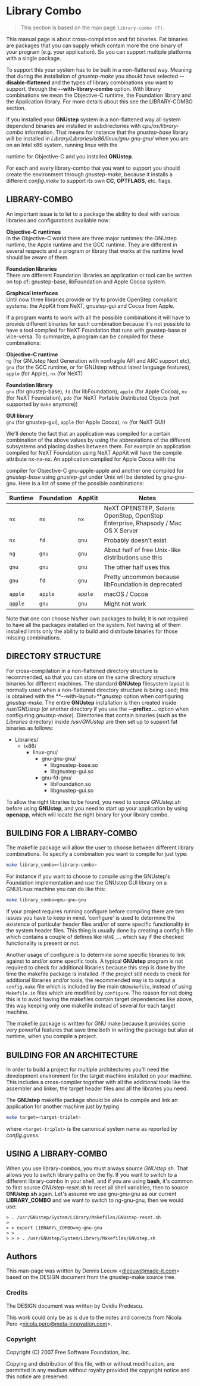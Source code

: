 # Library Combo

> This section is based on the man page `library-combo (7)`.

This manual page is about cross-compilation and fat binaries. Fat binaries are packages that you can supply which contain more the one binary of your program (e.g. your application). So you can support multiple platforms with a single package.

To support this your system has to be built in a non-flattened way. Meaning that during the installation of *gnustep-make* you should have selected **--disable-flattened** and the types of library combinations you want to support, through the **--with-library-combo** option. With library combinations we mean the Objective-C runtime, the Foundation library and the Application library. For more details about this see the LIBRARY-COMBO section.

If you installed your **GNUstep** system in a non-flattened way all system dependend binaries are installed in subdirectories with *cpu/os/library-combo* information. That means for instance that the *gnustep-base* library will be installed in *Library/Libraries/ix86/linux/gnu-gnu-gnu/* when you are on an Intel x86 system, running linux with the

runtime for Objective-C and you installed **GNUstep**.

For each and every library-combo that you want to support you should create the environment through *gnustep-make*, because it installs a different *config.make* to support its own **CC**, **OPTFLAGS**, etc. flags.

LIBRARY-COMBO
-------------

An important issue is to let to a package the ability to deal with various libraries and configurations available now:

**Objective-C runtimes**  
In the Objective-C world there are three major runtimes: the GNUstep runtime, the Apple runtime and the GCC runtime. They are different in several respects and a program or library that works at the runtime level should be aware of them.

**Foundation libraries**  
There are different Foundation libraries an application or tool can be written on top of: gnustep-base, libFoundation and Apple Cocoa system.

**Graphical interfaces**  
Until now three libraries provide or try to provide OpenStep compliant systems: the AppKit from NeXT, gnustep-gui and Cocoa from Apple.

If a program wants to work with all the possible combinations it will have to provide different binaries for each combination because it's not possible to have a tool compiled for NeXT Foundation that runs with gnustep-base or vice-versa. To summarize, a program can be compiled for these combinations:

**Objective-C runtime**  
`ng` (for GNUstep Next Generation with nonfragile API and ARC support etc), `gnu` (for the GCC runtime, or for GNUstep without latest language features), `apple` (for Apple), `nx` (for NeXT)

**Foundation library**  
`gnu` (for gnustep-base), `fd` (for libFoundation), `apple` (for Apple Cocoa), `nx` (for NeXT Foundation), `pdo` (for NeXT Portable Distributed Objects (not supported by `make` anymore))

**GUI library**  
`gnu` (for gnustep-gui), `apple` (for Apple Cocoa), `nx` (for NeXT GUI)

We'll denote the fact that an application was compiled for a certain combination of the above values by using the abbreviations of the different subsystems and placing dashes between them. For example an application compiled for NeXT Foundation using NeXT AppKit will have the compile attribute nx-nx-nx. An application compiled for Apple Cocoa with the

compiler for Objective-C gnu-apple-apple and another one compiled for *gnustep-base* using *gnustep-gui* under Unix will be denoted by gnu-gnu-gnu. Here is a list of some of the possible combinations:

| Runtime | Foundation | AppKit  | Notes                                                                            |
| ------- | ---------- | ------- | -------------------------------------------------------------------------------- |
| `nx`    | `nx`       | `nx`    | NeXT OPENSTEP, Solaris OpenStep, OpenStep Enterprise, Rhapsody / Mac OS X Server |
| `nx`    | `fd`       | `gnu`   | Probably doesn't exist                                                           |
| `ng`    | `gnu`      | `gnu`   | About half of free Unix-like distributions use this                              |
| `gnu`   | `gnu`      | `gnu`   | The other half uses this                                                         |
| `gnu`   | `fd`       | `gnu`   | Pretty uncommon because libFoundation is deprecated                              |
| `apple` | `apple`    | `apple` | macOS / Cocoa                                                                    |
| `apple` | `gnu`      | `gnu`   | Might not work                                                                                 |

Note that one can choose his/her own packages to build; it is not required to have all the packages installed on the system. Not having all of them installed limits only the ability to build and distribute binaries for those missing combinations.

DIRECTORY STRUCTURE
-------------------

For cross-compilation in a non-flattened directory structure is recommended, so that you can store on the same directory structure binaries for different machines. The standard **GNUstep** filesystem layout is normally used when a non-flattened directory structure is being used; this is obtained with the **--with-layout=***gnustep* option when configuring *gnustep-make*. The entire **GNUstep** installation is then created inside */usr/GNUstep* (or another directory if you use the **--prefix=...** option when configuring *gnustep-make*). Directories that contain binaries (such as the *Libraries* directory) inside */usr/GNUstep* are then set up to support fat binaries as follows:

* Libraries/
    * ix86/
        * linux-gnu/
            * gnu-gnu-gnu/
                * libgnustep-base.so
                * libgnustep-gui.so
            * gnu-fd-gnu/
                * libFoundation.so
                * libgnustep-gui.so

To allow the right libraries to be found, you need to source *GNUstep.sh* before using **GNUstep**, and you need to start up your application by using **openapp**, which will locate the right binary for your library combo.

BUILDING FOR A LIBRARY-COMBO
----------------------------

The makefile package will allow the user to choose between different library combinations. To specify a combination you want to compile for just type:

```bash
make library_combo=<library-combo>
```

For instance if you want to choose to compile using the GNUstep's Foundation implementation and use the GNUstep GUI library on a GNU/Linux machine you can do like this:

```bash
make library_combo=gnu-gnu-gnu
```

If your project requires running configure before compiling there are two issues you have to keep in mind. 'configure' is used to determine the existence of particular header files and/or of some specific functionality in the system header files. This thing is usually done by creating a config.h file which contains a couple of defines like `HAVE_`... which say if the checked functionality is present or not.

Another usage of configure is to determine some specific libraries to link against to and/or some specific tools. A typical **GNUstep** program is not required to check for additional libraries because this step is done by the time the makefile package is installed. If the project still needs to check for additional libraries and/or tools, the recommended way is to output a `config.make` file which is included by the main `GNUmakefile`, instead of using `Makefile.in` files which are modified by `configure`. The reason for not doing this is to avoid having the makefiles contain target dependencies like above, this way keeping only one makefile instead of several for each target machine.

The makefile package is written for GNU make because it provides some very powerful features that save time both in writing the package but also at runtime, when you compile a project.

BUILDING FOR AN ARCHITECTURE
----------------------------

In order to build a project for multiple architectures you'll need the development environment for the target machine installed on your machine. This includes a cross-compiler together with all the additional tools like the assembler and linker, the target header files and all the libraries you need.

The **GNUstep** makefile package should be able to compile and link an application for another machine just by typing

```bash
make target=<target-triplet>
```
where `<target-triplet>` is the canonical system name as reported by *config.guess*.

USING A LIBRARY-COMBO
---------------------

When you use library-combos, you must always source *GNUstep.sh*. That allows you to switch library paths on the fly. If you want to switch to a different library-combo in your shell, and if you are using **bash**, it's common to first source *GNUstep-reset.sh* to reset all shell variables, then to source **GNUstep.sh** again. Let's assume we use gnu-gnu-gnu as our current **LIBRARY\_COMBO** and we want to switch to ng-gnu-gnu, then we would use:

```
> . /usr/GNUstep/System/Library/Makefiles/GNUstep-reset.sh
>
> > export LIBRARY\_COMBO=ng-gnu-gnu
> >
> > > . /usr/GNUstep/System/Library/Makefiles/GNUstep.sh
```

## Authors

This man-page was written by Dennis Leeuw &lt;dleeuw@made-it.com&gt; based on the DESIGN document from the gnustep-make source tree.

### Credits

The DESIGN document was written by Ovidiu Predescu.

This work could only be as is due to the notes and corrects from Nicola Pero &lt;nicola.pero@meta-innovation.com&gt;.

### Copyright

Copyright (C) 2007 Free Software Foundation, Inc.

Copying and distribution of this file, with or without modification, are permitted in any medium without royalty provided the copyright notice and this notice are preserved.
